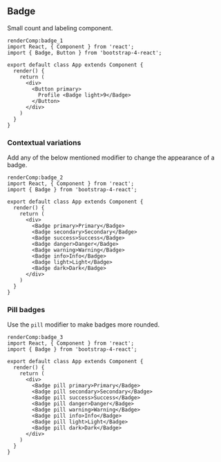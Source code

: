 ## Badge

Small count and labeling component.

```
renderComp:badge_1
import React, { Component } from 'react';
import { Badge, Button } from 'bootstrap-4-react';

export default class App extends Component {
  render() {
    return (
      <div>
        <Button primary>
          Profile <Badge light>9</Badge>
        </Button>
      </div>
    )
  }
}
```

### Contextual variations

Add any of the below mentioned modifier to change the appearance of a badge.

```
renderComp:badge_2
import React, { Component } from 'react';
import { Badge } from 'bootstrap-4-react';

export default class App extends Component {
  render() {
    return (
      <div>
        <Badge primary>Primary</Badge>
        <Badge secondary>Secondary</Badge>
        <Badge success>Success</Badge>
        <Badge danger>Danger</Badge>
        <Badge warning>Warning</Badge>
        <Badge info>Info</Badge>
        <Badge light>Light</Badge>
        <Badge dark>Dark</Badge>
      </div>
    )
  }
}
```

### Pill badges

Use the `pill` modifier to make badges more rounded.

```
renderComp:badge_3
import React, { Component } from 'react';
import { Badge } from 'bootstrap-4-react';

export default class App extends Component {
  render() {
    return (
      <div>
        <Badge pill primary>Primary</Badge>
        <Badge pill secondary>Secondary</Badge>
        <Badge pill success>Success</Badge>
        <Badge pill danger>Danger</Badge>
        <Badge pill warning>Warning</Badge>
        <Badge pill info>Info</Badge>
        <Badge pill light>Light</Badge>
        <Badge pill dark>Dark</Badge>
      </div>
    )
  }
}
```
